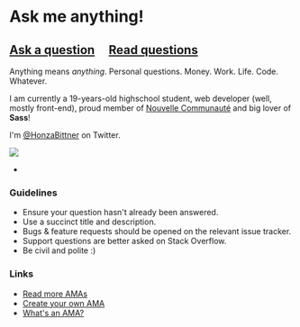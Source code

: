 # Ask me anything!

## [Ask a question](../../issues/new) &nbsp;&nbsp;&nbsp; [Read questions](../../issues?q=is%3Aissue+is%3Aclosed)

Anything means *anything*. Personal questions. Money. Work. Life. Code. Whatever.

I am currently a 19-years-old highschool student, web developer (well, mostly front-end), proud member of [Nouvelle Communauté](http://nuvel.eu) and big lover of **Sass**!

I'm [@HonzaBittner](https://twitter.com/honzabittner) on Twitter.

![](http://media.giphy.com/media/n95ZR0la65iuY/giphy.gif)

-

### Guidelines

- Ensure your question hasn't already been answered.
- Use a succinct title and description.
- Bugs & feature requests should be opened on the relevant issue tracker.
- Support questions are better asked on Stack Overflow.
- Be civil and polite :)

### Links

- [Read more AMAs](https://github.com/sindresorhus/amas)
- [Create your own AMA](https://github.com/sindresorhus/amas/blob/master/create-ama.md)
- [What's an AMA?](https://en.wikipedia.org/wiki/Reddit#IAmA_and_AMA)
